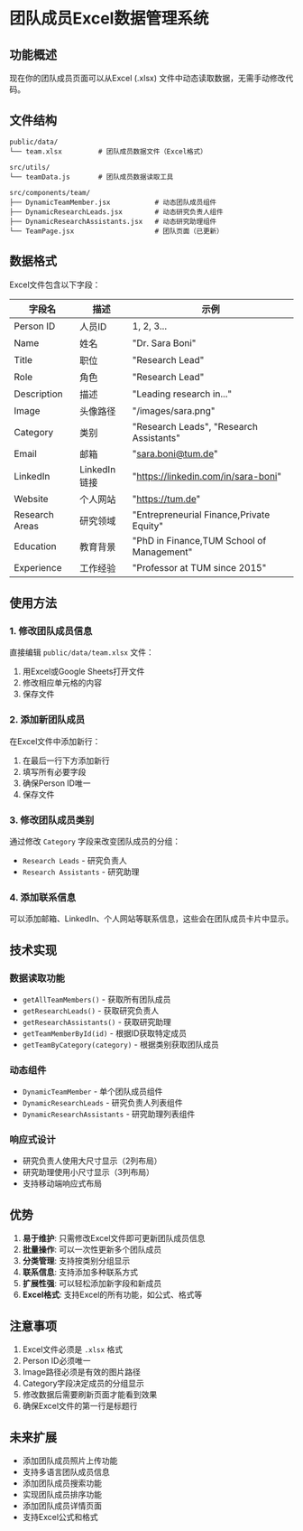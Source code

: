 # 团队成员Excel数据管理系统

## 功能概述

现在你的团队成员页面可以从Excel (.xlsx) 文件中动态读取数据，无需手动修改代码。

## 文件结构

```
public/data/
└── team.xlsx         # 团队成员数据文件（Excel格式）

src/utils/
└── teamData.js       # 团队成员数据读取工具

src/components/team/
├── DynamicTeamMember.jsx           # 动态团队成员组件
├── DynamicResearchLeads.jsx        # 动态研究负责人组件
├── DynamicResearchAssistants.jsx   # 动态研究助理组件
└── TeamPage.jsx                    # 团队页面（已更新）
```

## 数据格式

Excel文件包含以下字段：

| 字段名 | 描述 | 示例 |
|--------|------|------|
| Person ID | 人员ID | 1, 2, 3... |
| Name | 姓名 | "Dr. Sara Boni" |
| Title | 职位 | "Research Lead" |
| Role | 角色 | "Research Lead" |
| Description | 描述 | "Leading research in..." |
| Image | 头像路径 | "/images/sara.png" |
| Category | 类别 | "Research Leads", "Research Assistants" |
| Email | 邮箱 | "sara.boni@tum.de" |
| LinkedIn | LinkedIn链接 | "https://linkedin.com/in/sara-boni" |
| Website | 个人网站 | "https://tum.de" |
| Research Areas | 研究领域 | "Entrepreneurial Finance,Private Equity" |
| Education | 教育背景 | "PhD in Finance,TUM School of Management" |
| Experience | 工作经验 | "Professor at TUM since 2015" |

## 使用方法

### 1. 修改团队成员信息

直接编辑 `public/data/team.xlsx` 文件：

1. 用Excel或Google Sheets打开文件
2. 修改相应单元格的内容
3. 保存文件

### 2. 添加新团队成员

在Excel文件中添加新行：

1. 在最后一行下方添加新行
2. 填写所有必要字段
3. 确保Person ID唯一
4. 保存文件

### 3. 修改团队成员类别

通过修改 `Category` 字段来改变团队成员的分组：
- `Research Leads` - 研究负责人
- `Research Assistants` - 研究助理

### 4. 添加联系信息

可以添加邮箱、LinkedIn、个人网站等联系信息，这些会在团队成员卡片中显示。

## 技术实现

### 数据读取功能

- `getAllTeamMembers()` - 获取所有团队成员
- `getResearchLeads()` - 获取研究负责人
- `getResearchAssistants()` - 获取研究助理
- `getTeamMemberById(id)` - 根据ID获取特定成员
- `getTeamByCategory(category)` - 根据类别获取团队成员

### 动态组件

- `DynamicTeamMember` - 单个团队成员组件
- `DynamicResearchLeads` - 研究负责人列表组件
- `DynamicResearchAssistants` - 研究助理列表组件

### 响应式设计

- 研究负责人使用大尺寸显示（2列布局）
- 研究助理使用小尺寸显示（3列布局）
- 支持移动端响应式布局

## 优势

1. **易于维护**: 只需修改Excel文件即可更新团队成员信息
2. **批量操作**: 可以一次性更新多个团队成员
3. **分类管理**: 支持按类别分组显示
4. **联系信息**: 支持添加多种联系方式
5. **扩展性强**: 可以轻松添加新字段和新成员
6. **Excel格式**: 支持Excel的所有功能，如公式、格式等

## 注意事项

1. Excel文件必须是 `.xlsx` 格式
2. Person ID必须唯一
3. Image路径必须是有效的图片路径
4. Category字段决定成员的分组显示
5. 修改数据后需要刷新页面才能看到效果
6. 确保Excel文件的第一行是标题行

## 未来扩展

- 添加团队成员照片上传功能
- 支持多语言团队成员信息
- 添加团队成员搜索功能
- 实现团队成员排序功能
- 添加团队成员详情页面
- 支持Excel公式和格式
